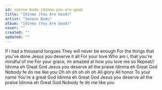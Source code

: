 ```yaml
---
id: sonnie-badu-idinma-you-are-good
title: "Idinma (You Are Good)"
artist: "Sonnie Badu"
album: "Idinma (You Are Good)"
cover: ""
created: ""
updated: ""
---
```


If i had a thousand tongues
They will never be enough
For the things that you've done
Jesus you deserve it all
For your love
Who am i, that you're mindful of me
For your grace, im amazed at how you love me so
Repeat//
Idinma eh
Great God
Jesus you deserve all the praise
Idinma eh
Great God
Nobody fe do me like you
Oh oh oh oh oh oh
All glory
All honor
To your name
You're a great God
Idinma eh
Great God
Jesus you deserve all the praise
Idinma eh
Great God
Nobody fe do me like you